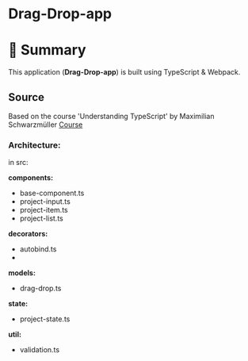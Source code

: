 # Drag-Drop-app
# 📣 **Summary**

This application (**Drag-Drop-app**) is built using TypeScript & Webpack. 

## Source

Based on the course 'Understanding TypeScript' by Maximilian Schwarzmüller  [Course](https://www.udemy.com/course/understanding-typescript/learn/lecture/16950324?start=45#overview)

### Architecture:

in src:

**components:**

- base-component.ts
- project-input.ts
- project-item.ts
- project-list.ts

**decorators:**

- autobind.ts
- 

**models:**

- drag-drop.ts

**state:**

- project-state.ts

**util:**

- validation.ts

